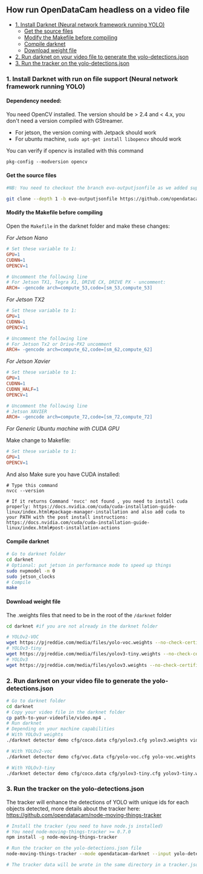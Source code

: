 ## How run OpenDataCam headless on a video file

- [1. Install Darknet (Neural network framework running YOLO)](#1-install-darknet--neural-network-framework-running-yolo-)
  * [Get the source files](#get-the-source-files)
  * [Modify the Makefile before compiling](#modify-the-makefile-before-compiling)
  * [Compile darknet](#compile-darknet)
  * [Download weight file](#download-weight-file)
- [2. Run darknet on your video file to generate the yolo-detections.json](#2-run-darknet-on-your-video-file-to-generate-the-yolo-detectionsjson)
- [3. Run the tracker on the yolo-detections.json](#3-run-the-tracker-on-the-yolo-detectionsjson)


### 1. Install Darknet with run on file support (Neural network framework running YOLO)

#### Dependency needed:

You need OpenCV installed. The version should be > 2.4 and < 4.x, you don't need a version compiled with GStreamer.

- For jetson, the version coming with Jetpack should work
- For ubuntu machine, `sudo apt-get install libopencv` should work

You can verify if opencv is installed with this command

```
pkg-config --modversion opencv
```

#### Get the source files

```bash
#NB: You need to checkout the branch evo-outputjsonfile as we added support to run on a video file: https://github.com/opendatacam/darknet/pull/2

git clone --depth 1 -b evo-outputjsonfile https://github.com/opendatacam/darknet
```

#### Modify the Makefile before compiling

Open the `Makefile` in the darknet folder and make these changes:

*For Jetson Nano*

```Makefile
# Set these variable to 1:
GPU=1
CUDNN=1
OPENCV=1

# Uncomment the following line
# For Jetson TX1, Tegra X1, DRIVE CX, DRIVE PX - uncomment:
ARCH= -gencode arch=compute_53,code=[sm_53,compute_53]
```

*For Jetson TX2*

```Makefile
# Set these variable to 1:
GPU=1
CUDNN=1
OPENCV=1

# Uncomment the following line
# For Jetson Tx2 or Drive-PX2 uncomment
ARCH= -gencode arch=compute_62,code=[sm_62,compute_62]
```

*For Jetson Xavier*

```Makefile
# Set these variable to 1:
GPU=1
CUDNN=1
CUDNN_HALF=1
OPENCV=1

# Uncomment the following line
# Jetson XAVIER
ARCH= -gencode arch=compute_72,code=[sm_72,compute_72]
```

*For Generic Ubuntu machine with CUDA GPU*

Make change to Makefile:

```Makefile
# Set these variable to 1:
GPU=1
OPENCV=1
```

And also Make sure you have CUDA installed:

```
# Type this command
nvcc --version

# If it returns Command 'nvcc' not found , you need to install cuda properly: https://docs.nvidia.com/cuda/cuda-installation-guide-linux/index.html#package-manager-installation and also add cuda to your PATH with the post install instructions: https://docs.nvidia.com/cuda/cuda-installation-guide-linux/index.html#post-installation-actions
```


#### Compile darknet

```bash
# Go to darknet folder
cd darknet 
# Optional: put jetson in performance mode to speed up things
sudo nvpmodel -m 0
sudo jetson_clocks
# Compile
make
```

#### Download weight file

The .weights files that need to be in the root of the `/darknet` folder

```bash
cd darknet #if you are not already in the darknet folder

# YOLOv2-VOC
wget https://pjreddie.com/media/files/yolo-voc.weights --no-check-certificate
# YOLOv3-tiny
wget https://pjreddie.com/media/files/yolov3-tiny.weights --no-check-certificate
# YOLOv3
wget https://pjreddie.com/media/files/yolov3.weights --no-check-certificate
```

### 2. Run darknet on your video file to generate the yolo-detections.json 

```bash
# Go to darknet folder
cd darknet 
# Copy your video file in the darknet folder
cp path-to-your-videofile/video.mp4 .
# Run darknet
# Depending on your machine capabilities
# With YOLOv3 weights
./darknet detector demo cfg/coco.data cfg/yolov3.cfg yolov3.weights video.mp4 -dont_show -json_file_output yolo-detections.json

# With YOLOv2-voc
./darknet detector demo cfg/voc.data cfg/yolo-voc.cfg yolo-voc.weights video.mp4 -dont_show -json_file_output yolo-detections.json

# With YOLOv3-tiny
./darknet detector demo cfg/coco.data cfg/yolov3-tiny.cfg yolov3-tiny.weights video.mp4 -dont_show -json_file_output yolo-detections.json
```

### 3. Run the tracker on the yolo-detections.json

The tracker will enhance the detections of YOLO with unique ids for each objects detected, more details about the tracker here: https://github.com/opendatacam/node-moving-things-tracker

```bash
# Install the tracker (you need to have node.js installed)
# You need node-moving-things-tracker >= 0.7.0
npm install -g node-moving-things-tracker

# Run the tracker on the yolo-detections.json file
node-moving-things-tracker --mode opendatacam-darknet --input yolo-detections.json

# The tracker data will be wrote in the same directory in a tracker.json file
```
